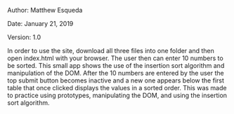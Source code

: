 Author: Matthew Esqueda

Date: January 21, 2019

Version: 1.0

In order to use the site, download all three files into one folder and then open index.html with your browser. The user
then can enter 10 numbers to be sorted. This small app shows the use of the insertion sort algorithm and manipulation of the
DOM. After the 10 numbers are entered by the user the top submit button becomes inactive and a new one appears below the first
table that once clicked displays the values in a sorted order. This was made to practice using prototypes, manipulating the DOM,
and using the insertion sort algorithm.
